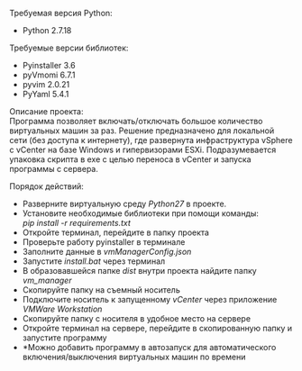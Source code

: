 Требуемая версия Python:
- Python 2.7.18

Требуемые версии библиотек:
- Pyinstaller 3.6
- pyVmomi 6.7.1
- pyvim 2.0.21
- PyYaml 5.4.1

Описание проекта: <br/>
Программа позволяет включать/отключать большое количество виртуальных машин за раз. Решение предназначено для локальной сети (без доступа к интернету), где развернута инфраструктура vSphere с vCenter на базе Windows и гипервизорами ESXi. Подразумевается упаковка скрипта в exe с целью переноса в vCenter и запуска программы с сервера.

Порядок действий:
- Разверните виртуальную среду *Python27* в проекте.
- Установите необходимые библиотеки при помощи команды: <br/> *pip install -r requirements.txt*
- Откройте терминал, перейдите в папку проекта
- Проверьте работу pyinstaller в терминале
- Заполните данные в *vmManagerConfig.json*
- Запустите *install.bat* через терминал
- В образовавшейся папке *dist* внутри проекта найдите папку *vm_manager*
- Скопируйте папку на съемный носитель
- Подключите носитель к запущенному *vCenter* через приложение *VMWare Workstation*
- Скопируйте папку с носителя в удобное место на сервере
- Откройте терминал на сервере, перейдите в скопированную папку и запустите программу
- *Можно добавить программу в автозапуск для автоматического включения/выключения виртуальных машин по времени
